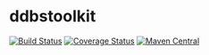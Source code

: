 ddbstoolkit
======================
[![Build Status](https://travis-ci.org/kyrillos52/ddbstoolkit.svg?branch=master)](https://travis-ci.org/kyrillos52/ddbstoolkit.svg?branch=master)
[![Coverage Status](https://codecov.io/gh/kyrillos52/ddbstoolkit/branch/master/graph/badge.svg)](https://codecov.io/gh/kyrillos52/ddbstoolkit/branch/master/graph/badge.svg)
[![Maven Central](https://maven-badges.herokuapp.com/maven-central/org.ddbstoolkit.toolkit/ddbstoolkit-root/badge.svg?style=flat-square)](https://maven-badges.herokuapp.com/maven-central/org.ddbstoolkit.toolkit/ddbstoolkit-root/)
